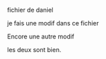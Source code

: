 fichier de daniel


je fais une modif dans ce fichier


Encore une autre modif

les deux sont bien.
